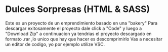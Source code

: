 # Dulces Sorpresas (HTML & SASS)

Este es un proyecto de un emprendimiento basado en una "bakery"
Para descargar exitosamente el proyecto dale click a "Code" y luego a "Download Zip" a continuacion ya tendrias el proyecto descargado en formato .rar ,lo unico que hay que hacer es descomprimirlo
Vas a necesitar un editor de codigo, yo por ejemplo utilize VSC.
